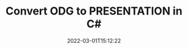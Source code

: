 ---
############################# Static ############################
layout: "auto-gen-conversion"
date: 2022-03-01T15:12:22
draft: false
otherformats: bmp dcm emf emz gif ico jp2 jpeg jpg png pps ppsx ppt pptx psb psd svg svgz tga tif tiff webp wmf wmz
breadcrumb: ODG to PRESENTATION in C#

############################# Head ############################
head_title: "ODG to PRESENTATION Converter in C#"
head_description: "Convert ODG to PRESENTATION in .NET using a few lines of code. Use the GroupDocs Document Conversion API to convert over 160 file formats."

############################# Header ############################
title: "Convert ODG to PRESENTATION in C#"
description: "ODG to PRESENTATION conversion with a few lines of .NET code"
bg_image: "https://cms.admin.containerize.com/templates/aspose/App_Themes/V3/images/bg/header1.png"
bg_overlay: false
button:
    enable: true

############################# SubMenu ############################
submenu:
    enable: true

    left:
        img_alt: "GroupDocs.Conversion for .NET"
        image: "https://cms.admin.containerize.com/templates/groupdocs/images/product-logos/90x90-noborder/groupdocs-conversion-net.png"
        product: "GroupDocs.Conversion"
        platform: ".NET"



############################# About ############################
about:
    enable: true
    title: "About GroupDocs.Conversion for .NET API"
    content: |
        [GroupDocs.Conversion for .NET](https://products.groupdocs.com/conversion/net/) can be used to convert Microsoft Word, Excel, PowerPoint, PDF, Visio and other formats. GroupDocs.Conversion is a standalone API that is suitable for back-end and internal systems where high performance is required. It does not depend on any software such as Microsoft or Open Office.
    

overview:
    enable: true
    content: |
        Convert your ODG files to PRESENTATION in .NET easily. You can use just a couple of C# code lines in any platform of your choice like - Windows, Linux, macOS.
        You can try ODG to PRESENTATION conversion for free and evaluate conversion results quality.  Along with simple file conversion scenarios you can try more advanced options for loading source ODG file and for saving output PRESENTATION result. 
        
        For example, for the source ODG file you may use the following load options:

        * auto-detect file format;
        * specify password for protected files (if file format supports it);
        * replace missing fonts to preserve document appearance.
        
        There are also advanced convert options for the PRESENTATION file:

        * convert specific document page or page range;
        * add a watermark to the converted PRESENTATION file and many more.

        Once conversion is completed you can save your PRESENTATION file to the local file path or any third-party storage like FTP, Amazon S3, Google Drive, Dropbox etc. Please note - to convert ODG to PRESENTATION there is no need for any additional software installed - like MS Office, Open Office, Adobe Acrobat Reader etc.


############################# Steps ############################
steps:
    enable: true
    title_left: "Steps to convert ODG to PRESENTATION in C#"
    content_left: |
        [GroupDocs.Conversion for .NET](https://products.groupdocs.com/conversion/net/) makes it easy for developers to convert a ODG file to PRESENTATION with a few lines of code.
        
        * Create an instance of the Converter class and provide the file ODG with the full path
        * Create and set ConvertOptions for PRESENTATION type.
        * Call the Converter.Convert method and pass the full path and format (PRESENTATION) as a parameter

    title_right: "System Requirements"
    content_right: |
        Basic conversion with GroupDocs.Conversion for .NET can be done in just a few simple steps. Our APIs are supported on all major platforms and operating systems. Before executing the code below, make sure you have the following prerequisites installed on your system.

        * Operating systems: Microsoft Windows, Linux, MacOS
        * Development environments: Microsoft Visual Studio, Xamarin, MonoDevelop
        * Frameworks: .NET Framework, .NET Standard, .NET Core, Mono
        * Get the latest GroupDocs.Conversion for .NET from [Nuget](https://www.nuget.org/packages/groupdocs.conversion)
         
    code: |
        ```csharp    
        // Load ODG file
        var converter = new GroupDocs.Conversion.Converter("input.odg");
        // Set conversion parameters for PRESENTATION format
        var convertOptions = converter.GetPossibleConversions()["presentation"].ConvertOptions;
        // Convert to PRESENTATION format
        converter.Convert("output.presentation", convertOptions);
        ```

demos:
    enable: true
    title: "ODG to PRESENTATION Live Demo"
    content: |
       Convert ODG to PRESENTATION now by visiting the [GroupDocs.Conversion App](https://products.groupdocs.app/conversion/family) website. Online demo has the following advantages
          

more_formats:
    enable: true
    title: "Other supported ODG conversions in C#"
    content: "You can also convert ODG to many other file formats. Please see the list below."
       
       
back_to_top:
    enable: true
---